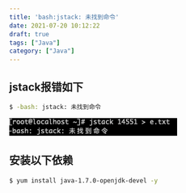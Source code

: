 ```yaml
---
title: 'bash:jstack: 未找到命令'
date: 2021-07-20 10:12:22
draft: true
tags: ["Java"]
category: ["Java"]
---
```

## jstack报错如下
```bash
$ -bash: jstack: 未找到命令
```
![jstack报错](../../static/images/base-jstack.png)

## 安装以下依赖
```bash
$ yum install java-1.7.0-openjdk-devel -y
```

